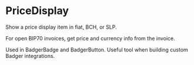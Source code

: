 # PriceDisplay

Show a price display item in fiat, BCH, or SLP.  

For open BIP70 invoices, get price and currency info from the invoice.

Used in BadgerBadge and BadgerButton.  Useful tool when building custom Badger integrations.